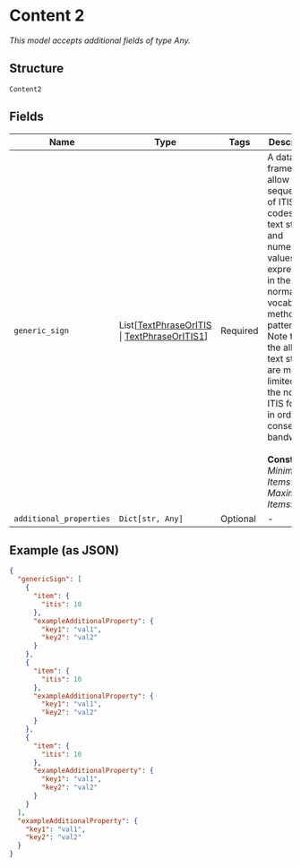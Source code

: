 
# Content 2

*This model accepts additional fields of type Any.*

## Structure

`Content2`

## Fields

| Name | Type | Tags | Description |
|  --- | --- | --- | --- |
| `generic_sign` | List[[TextPhraseOrITIS](../../doc/models/text-phrase-or-itis.md) \| [TextPhraseOrITIS1](../../doc/models/text-phrase-or-itis-1.md)] | Required | A data frame to allow sequences of ITIS codes, short text strings, and numerical values to be expressed in the normal ITIS vocabulary method and pattern. Note that the allowed text strings are more limited than the normal ITIS format in order to conserve bandwidth.<br><br>**Constraints**: *Minimum Items*: `1`, *Maximum Items*: `16` |
| `additional_properties` | `Dict[str, Any]` | Optional | - |

## Example (as JSON)

```json
{
  "genericSign": [
    {
      "item": {
        "itis": 10
      },
      "exampleAdditionalProperty": {
        "key1": "val1",
        "key2": "val2"
      }
    },
    {
      "item": {
        "itis": 10
      },
      "exampleAdditionalProperty": {
        "key1": "val1",
        "key2": "val2"
      }
    },
    {
      "item": {
        "itis": 10
      },
      "exampleAdditionalProperty": {
        "key1": "val1",
        "key2": "val2"
      }
    }
  ],
  "exampleAdditionalProperty": {
    "key1": "val1",
    "key2": "val2"
  }
}
```

